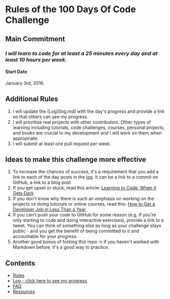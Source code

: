 # Rules of the 100 Days Of Code Challenge

## Main Commitment
### *I will learn to code for at least a 25 minutes every day and at least 10 hours per week.*

#### Start Date
January 3rd, 2016. 

## Additional Rules
1. I will update the (Log)[log.md] with the day's progress and provide a link so that others can see my progress.
2. I will prioritize real projects with other contributors.  Other types of learning including tutorials, code challenges, courses, personal projects, and books are crucial to my development and I will work on them when appropriate.
3. I will submit at least one pull request per week.



## Ideas to make this challenge more effective
1. To increase the chances of success, it's a requirement that you add a link to each of the day posts in the [log](log.md). It can be a link to a commit on GitHub, a link to a blog post
2. If you get upset or stuck, read this article: [Learning to Code: When It Gets Dark](https://medium.freecodecamp.com/learning-to-code-when-it-gets-dark-e485edfb58fd)
3. If you don't know why there is such an emphasis on working on the projects vs doing tutorials or online courses, read this: [How to Get a Developer Job in Less Than a Year](https://medium.freecodecamp.com/how-to-get-a-developer-job-in-less-than-a-year-c27bbfe71645)
4. If you can't push your code to GitHub for some reason (e.g. if you're only starting to code and doing interactive exercises), provide a link to a tweet. You can think of something else as long as your challenge stays public - and you get the benefit of being committed to it and accountable for your progress.
5. Another good bonus of forking this repo -> if you haven't worked with Markdown before, it's a good way to practice.

## Contents
* [Rules](rules.md)
* [Log - click here to see my progress](log.md)
* [FAQ](FAQ.md)
* [Resources](resources.md)
